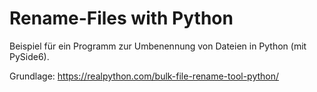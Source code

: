# Rename-Files with Python 

Beispiel für ein Programm zur Umbenennung von Dateien in Python (mit PySide6).

Grundlage: https://realpython.com/bulk-file-rename-tool-python/
